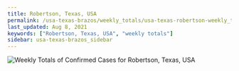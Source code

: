 ```yaml
---
title: Robertson, Texas, USA
permalink: /usa-texas-brazos/weekly_totals/usa-texas-robertson-weekly_totals.html
last_updated: Aug 8, 2021
keywords: ["Robertson, Texas, USA", "weekly totals"]
sidebar: usa-texas-brazos_sidebar
---
```


![Weekly Totals of Confirmed Cases for Robertson, Texas, USA](/covid_tracker/images/graphs/usa-texas-robertson-weekly_totals_graph.png)
